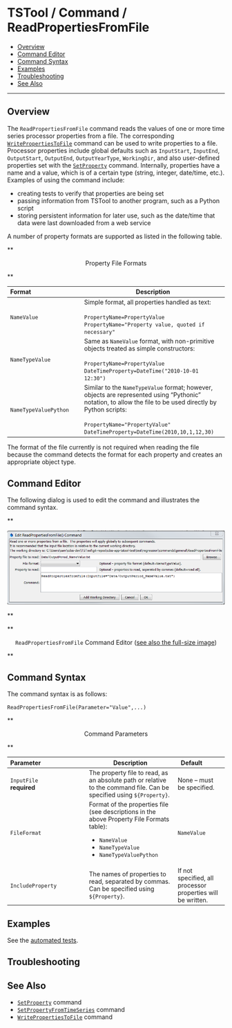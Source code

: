 # TSTool / Command / ReadPropertiesFromFile #

* [Overview](#overview)
* [Command Editor](#command-editor)
* [Command Syntax](#command-syntax)
* [Examples](#examples)
* [Troubleshooting](#troubleshooting)
* [See Also](#see-also)

-------------------------

## Overview ##

The `ReadPropertiesFromFile` command reads the values of one or more time series processor properties from a file.
The corresponding [`WritePropertiesToFile`](../WritePropertiesToFile/WritePropertiesToFile.md)
command can be used to write properties to a file.
Processor properties include global defaults such as `InputStart`, `InputEnd`,
`OutputStart`, `OutputEnd`, `OutputYearType`, `WorkingDir`,
and also user-defined properties set with the [`SetProperty`](../SetProperty/SetProperty.md) command.
Internally, properties have a name and a value, which is of a certain type
(string, integer, date/time, etc.).  Examples of using the command include:

* creating tests to verify that properties are being set
* passing information from TSTool to another program, such as a Python script
* storing persistent information for later use, such as the date/time that data were last downloaded from a web service

A number of property formats are supported as listed in the following table.

**<p style="text-align: center;">
Property File Formats
</p>**

| **Format**&nbsp;&nbsp;&nbsp;&nbsp;&nbsp;&nbsp;&nbsp;&nbsp;&nbsp;&nbsp;&nbsp;&nbsp;&nbsp;&nbsp;&nbsp;&nbsp;&nbsp;&nbsp;&nbsp;&nbsp;&nbsp;&nbsp;&nbsp;&nbsp;&nbsp;&nbsp;&nbsp;&nbsp;&nbsp; | **Description** |
|-----------------------|-----------------|
| `NameValue`           | Simple format, all properties handled as text:<br><br>`PropertyName=PropertyValue`<br>`PropertyName="Property value, quoted if necessary"` |
| `NameTypeValue`       | Same as `NameValue` format, with non-primitive objects treated as simple constructors:<br><br>`PropertyName=PropertyValue`<br>`DateTimeProperty=DateTime("2010-10-01 12:30")`|
| `NameTypeValuePython` | Similar to the `NameTypeValue` format; however, objects are represented using “Pythonic” notation, to allow the file to be used directly by Python scripts:<br><br>`PropertyName="PropertyValue"`<br>`DateTimeProperty=DateTime(2010,10,1,12,30)` |

The format of the file currently is not required when reading the file because
the command detects the format for each property and creates an appropriate object type. 

## Command Editor ##

The following dialog is used to edit the command and illustrates the command syntax.

**<p style="text-align: center;">
![ReadPropertiesFromFile](ReadPropertiesFromFile.png)
</p>**

**<p style="text-align: center;">
`ReadPropertiesFromFile` Command Editor (<a href="../ReadPropertiesFromFile.png">see also the full-size image</a>)
</p>**

## Command Syntax ##

The command syntax is as follows:

```text
ReadPropertiesFromFile(Parameter="Value",...)
```
**<p style="text-align: center;">
Command Parameters
</p>**

| **Parameter**&nbsp;&nbsp;&nbsp;&nbsp;&nbsp;&nbsp;&nbsp;&nbsp;&nbsp;&nbsp;&nbsp;&nbsp;&nbsp;&nbsp;&nbsp;&nbsp;&nbsp;&nbsp;&nbsp;&nbsp;&nbsp;&nbsp;&nbsp;&nbsp;&nbsp;&nbsp; | **Description** | **Default**&nbsp;&nbsp;&nbsp;&nbsp;&nbsp;&nbsp;&nbsp;&nbsp;&nbsp;&nbsp; |
| --------------|-----------------|----------------- |
|`InputFile`<br>**required**|The property file to read, as an absolute path or relative to the command file.  Can be specified using `${Property}`.|None – must be specified.|
|`FileFormat`|Format of the properties file (see descriptions in the above Property File Formats table):<ul><li>`NameValue`</li><li>`NameTypeValue`</li><li>`NameTypeValuePython`</li></ul>|`NameValue`|
|`IncludeProperty`|The names of properties to read, separated by commas.  Can be specified using `${Property}`.|If not specified, all processor properties will be written.|

## Examples ##

See the [automated tests](https://github.com/OpenCDSS/cdss-app-tstool-test/tree/master/test/regression/commands/general/ReadPropertiesFromFile).

## Troubleshooting ##

## See Also ##

* [`SetProperty`](../SetProperty/SetProperty.md) command
* [`SetPropertyFromTimeSeries`](../SetPropertyFromTimeSeries/SetPropertyFromTimeSeries.md) command
* [`WritePropertiesToFile`](../WritePropertiesToFile/WritePropertiesToFile.md) command
